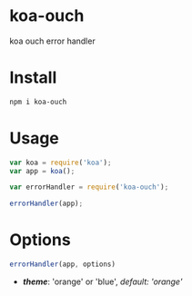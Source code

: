# koa-ouch
koa ouch error handler

# Install
```bash
npm i koa-ouch
```

# Usage

```js
var koa = require('koa');
var app = koa();

var errorHandler = require('koa-ouch');

errorHandler(app);
```

# Options
```js
errorHandler(app, options)
```

- ***theme***: 'orange' or 'blue', _default: 'orange'_
